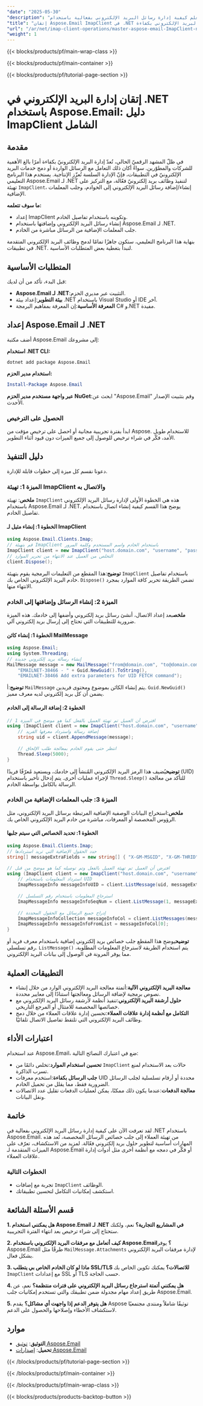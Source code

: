 ```yaml
---
"date": "2025-05-30"
"description": "تعلم كيفية إدارة رسائل البريد الإلكتروني بفعالية باستخدام ImapClient من Aspose.Email في .NET. يغطي هذا الدليل تهيئة العملاء، وإنشاء/إضافة الرسائل، وجلب معلمات البريد الإلكتروني."
"title": "إتقان Aspose.Email ImapClient في .NET لإدارة البريد الإلكتروني بكفاءة"
"url": "/ar/net/imap-client-operations/master-aspose-email-ImapClient-net-email-management/"
"weight": 1
---
```


{{< blocks/products/pf/main-wrap-class >}}

{{< blocks/products/pf/main-container >}}

{{< blocks/products/pf/tutorial-page-section >}}
# إتقان إدارة البريد الإلكتروني في .NET باستخدام Aspose.Email: دليل ImapClient الشامل

## مقدمة

في ظلّ المشهد الرقميّ الحالي، تُعدّ إدارة البريد الإلكترونيّ بكفاءة أمرًا بالغ الأهمية للشركات والمطوّرين. سواءً أكان ذلك التعامل مع الرسائل الواردة أو دمج خدمات البريد الإلكترونيّ في التطبيقات، فإنّ الإدارة السلسة تُعزّز الإنتاجية. يستخدم هذا البرنامج التعليمي Aspose.Email لـ .NET لتنفيذ وظائف بريد إلكترونيّ فعّالة، مع التركيز على تهيئة `ImapClient`، إنشاء/إضافة رسائل البريد الإلكتروني إلى الخوادم، وجلب المعلمات الإضافية.

**ما سوف تتعلمه:**
- إعداد ImapClient وتكوينه باستخدام تفاصيل الخادم.
- إنشاء رسائل البريد الإلكتروني وإضافتها باستخدام Aspose.Email لـ .NET.
- جلب المعلمات الإضافية من الرسائل مباشرة من الخادم.

بنهاية هذا البرنامج التعليمي، ستكون جاهزًا تمامًا لدمج وظائف البريد الإلكتروني المتقدمة في تطبيقات .NET. لنبدأ بتغطية بعض المتطلبات الأساسية.

## المتطلبات الأساسية

قبل البدء، تأكد من أن لديك:
- **Aspose.Email لـ .NET**:التثبيت عبر مديري الحزم.
- **بيئة التطوير**:إعداد بيئة .NET باستخدام Visual Studio أو IDE آخر.
- **المعرفة الأساسية**:إن المعرفة بمفاهيم البرمجة C# و.NET مفيدة.

## إعداد Aspose.Email لـ .NET

أضف مكتبة Aspose.Email إلى مشروعك:

**استخدام .NET CLI:**
```shell
dotnet add package Aspose.Email
```

**استخدام مدير الحزم:**
```powershell
Install-Package Aspose.Email
```

**عبر واجهة مستخدم مدير الحزم NuGet**:ابحث عن "Aspose.Email" وقم بتثبيت الإصدار الأحدث.

### الحصول على الترخيص

ابدأ بفترة تجريبية مجانية أو احصل على ترخيص مؤقت من Aspose. للاستخدام طويل الأمد، فكّر في شراء ترخيص للوصول إلى جميع الميزات دون قيود أثناء التطوير.

## دليل التنفيذ

دعونا نقسم كل ميزة إلى خطوات قابلة للإدارة.

### الميزة 1: تهيئة ImapClient والاتصال به

**ملخص**: تهيئة `ImapClient` هذه هي الخطوة الأولى لإدارة رسائل البريد الإلكتروني باستخدام Aspose.Email لـ .NET. يوضح هذا القسم كيفية إنشاء اتصال باستخدام تفاصيل الخادم.

#### الخطوة 1: إنشاء مثيل لـ ImapClient
```csharp
using Aspose.Email.Clients.Imap;
// قم بتهيئة ImapClient باستخدام الخادم واسم المستخدم وكلمة المرور
ImapClient client = new ImapClient("host.domain.com", "username", "password");
// التخلص من العميل عند الانتهاء من تحرير الموارد
client.Dispose();
```
**توضيح**:هذا المقطع من التعليمات البرمجية يقوم بتهيئة `ImapClient` باستخدام تفاصيل خادم البريد الإلكتروني الخاص بك. `Dispose()` تضمن الطريقة تحرير كافة الموارد بمجرد الانتهاء منها.

### الميزة 2: إنشاء الرسائل وإضافتها إلى الخادم

**ملخص**بعد إعداد الاتصال، أنشئ رسائل بريد إلكتروني وأضفها إلى خادمك. هذه الميزة ضرورية للتطبيقات التي تحتاج إلى إرسال بريد إلكتروني آلي.

#### الخطوة 1: إنشاء كائن MailMessage
```csharp
using Aspose.Email;
using System.Threading;
// إنشاء رسالة بريد إلكتروني جديدة
MailMessage message = new MailMessage("from@domain.com", "to@domain.com",
    "EMAILNET-38466 - " + Guid.NewGuid().ToString(),
    "EMAILNET-38466 Add extra parameters for UID FETCH command");
```
**توضيح**:أ `MailMessage` يتم إنشاء الكائن بموضوع ومحتوى فريدين. `Guid.NewGuid()` يضمن أن كل بريد إلكتروني لديه معرف مميز.

#### الخطوة 2: إضافة الرسالة إلى الخادم
```csharp
// افترض أن العميل تم تهيئة العميل بالفعل كما هو موضح في الميزة 1
using (ImapClient client = new ImapClient("host.domain.com", "username", "password")) {
    // إضافة رسالة واسترداد معرفها الفريد
    string uid = client.AppendMessage(message);
    
    // انتظر حتى يقوم الخادم بمعالجة طلب الإلحاق
    Thread.Sleep(5000);
}
```
**توضيح**يُضيف هذا الرمز البريد الإلكتروني المُنشأ إلى خادمك، ويستعيد مُعرّفًا فريدًا (UID) لإجراء عمليات أخرى. يتم إدخال تأخير باستخدام `Thread.Sleep()` للتأكد من معالجة الرسالة بالكامل بواسطة الخادم.

### الميزة 3: جلب المعلمات الإضافية من الخادم

**ملخص**:استخراج البيانات الوصفية الإضافية المرتبطة برسائل البريد الإلكتروني، مثل الرؤوس المخصصة أو المعرفات، مباشرة من خادم البريد الإلكتروني الخاص بك.

#### الخطوة 1: تحديد الخصائص التي سيتم جلبها
```csharp
using Aspose.Email.Clients.Imap;
// حدد الحقول الإضافية التي تريد استردادها
string[] messageExtraFields = new string[] { "X-GM-MSGID", "X-GM-THRID" };

// افترض أن العميل تم تهيئة العميل بالفعل وتم توصيله كما هو موضح من قبل
using (ImapClient client = new ImapClient("host.domain.com", "username", "password")) {
    // استرداد المعلومات باستخدام UID
    ImapMessageInfo messageInfoUID = client.ListMessage(uid, messageExtraFields);
    
    // استرجاع المعلومات باستخدام رقم التسلسل
    ImapMessageInfo messageInfoSeqNum = client.ListMessage(1, messageExtraFields);
    
    // إدراج جميع الرسائل مع الحقول المحددة
    ImapMessageInfoCollection messageInfoCol = client.ListMessages(messageExtraFields);
    ImapMessageInfo messageInfoFromList = messageInfoCol[0];
}
```
**توضيح**يوضح هذا المقطع جلب خصائص بريد إلكتروني إضافية باستخدام معرف فريد أو رقم تسلسلي. `ListMessage()` يتم استخدام الطريقة لاسترجاع المعلومات المطلوبة، مما يوفر المرونة في الوصول إلى بيانات البريد الإلكتروني.

## التطبيقات العملية

- **معالجة البريد الإلكتروني الآلية**:أتمتة معالجة البريد الإلكتروني الوارد من خلال إنشاء نصوص برمجية لإضافة الرسائل ومعالجتها استنادًا إلى معايير محددة.
- **حلول أرشفة البريد الإلكتروني**:تنفيذ أنظمة لأرشفة رسائل البريد الإلكتروني مع خصائصها المخصصة للامتثال أو المرجع التاريخي.
- **التكامل مع أنظمة إدارة علاقات العملاء**:تحسين إدارة علاقات العملاء من خلال دمج وظائف البريد الإلكتروني التي تلتقط تفاصيل الاتصال تلقائيًا.

## اعتبارات الأداء

عند استخدام Aspose.Email، ضع في اعتبارك النصائح التالية:
- **تحسين استخدام الموارد**:تخلص دائمًا من `ImapClient` حالات بعد الاستخدام لمنع تسرب الذاكرة.
- **جلب الرسائل بكفاءة**:استخدم معرفات UID محددة أو أرقام تسلسلية لجلب الرسائل الضرورية فقط، مما يقلل من تحميل الخادم.
- **معالجة الدفعات**:عندما يكون ذلك ممكنًا، يمكن لعمليات الدفعات تقليل عدد الاتصالات ونقل البيانات.

## خاتمة

لقد تعرفت الآن على كيفية إدارة رسائل البريد الإلكتروني بفعالية في .NET باستخدام Aspose.Email. من تهيئة العملاء إلى جلب خصائص الرسائل المخصصة، تُعد هذه المهارات أساسية لتطوير حلول بريد إلكتروني فعّالة. لمزيد من الاستكشاف، تعرّف على الميزات المتقدمة لـ Aspose.Email أو فكّر في دمجه مع أنظمة أخرى مثل أدوات إدارة علاقات العملاء.

### الخطوات التالية
- تجربة مع إضافات `ImapClient` الوظائف.
- استكشف إمكانيات التكامل لتحسين تطبيقاتك.

## قسم الأسئلة الشائعة

**1. هل يمكنني استخدام Aspose.Email لـ .NET في المشاريع التجارية؟**
نعم، ولكنك ستحتاج إلى شراء ترخيص بعد انتهاء الفترة التجريبية.

**2. كيف أتعامل مع مرفقات البريد الإلكتروني باستخدام Aspose.Email؟**
يوفر Aspose.Email طرقًا مثل `MailMessage.Attachments` لإدارة مرفقات البريد الإلكتروني بشكل فعال.

**3. ماذا لو كان الخادم الخاص بي يتطلب SSL/TLS للاتصالات؟**
يمكنك تكوين الخاص بك `ImapClient` مع إعدادات SSL أو TLS حسب الحاجة.

**4. هل يمكنني أتمتة استرجاع رسائل البريد الإلكتروني على فترات منتظمة؟**
نعم، عن طريق إعداد مهام مجدولة ضمن تطبيقك والتي تستخدم إمكانيات جلب Aspose.Email.

**5. هل يتوفر الدعم إذا واجهت أي مشاكل؟**
يقدم Aspose توثيقًا شاملاً ومنتدى مجتمعيًا لاستكشاف الأخطاء وإصلاحها والحصول على الدعم.

## موارد
- **التوثيق**: [توثيق Aspose.Email](https://reference.aspose.com/email/net/)
- **تحميل**: [إصدارات Aspose.Email](https://releases.aspose.com/email/net)

{{< /blocks/products/pf/tutorial-page-section >}}

{{< /blocks/products/pf/main-container >}}

{{< /blocks/products/pf/main-wrap-class >}}

{{< blocks/products/products-backtop-button >}}